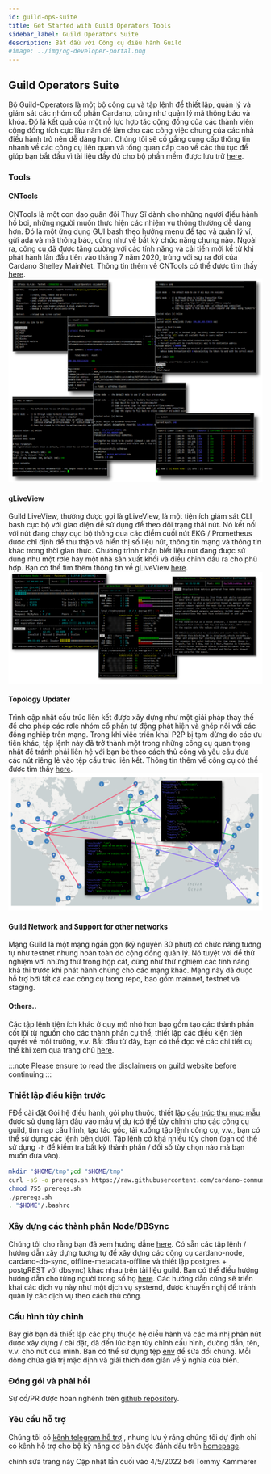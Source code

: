 ```yaml
---
id: guild-ops-suite
title: Get Started with Guild Operators Tools
sidebar_label: Guild Operators Suite
description: Bắt đầu với Công cụ điều hành Guild
#image: ../img/og-developer-portal.png
---
```


## Guild Operators Suite

Bộ Guild-Operators là một bộ công cụ và tập lệnh để thiết lập, quản lý và giám sát các nhóm cổ phần Cardano, cũng như quản lý mã thông báo và khóa. Đó là kết quả của một nỗ lực hợp tác cộng đồng của các thành viên cộng đồng tích cực lâu năm để làm cho các công việc chung của các nhà điều hành trở nên dễ dàng hơn. Chúng tôi sẽ cố gắng cung cấp thông tin nhanh về các công cụ liên quan và tổng quan cấp cao về các thủ tục để giúp bạn bắt đầu vì tài liệu đầy đủ cho bộ phần mềm được lưu trữ [here][guild-website].

### Tools

#### CNTools

CNTools là một con dao quân đội Thụy Sĩ dành cho những người điều hành hồ bơi, những người muốn thực hiện các nhiệm vụ thông thường dễ dàng hơn. Đó là một ứng dụng GUI bash theo hướng menu để tạo và quản lý ví, gửi ada và mã thông báo, cũng như về bất kỳ chức năng chung nào. Ngoài ra, công cụ đã được tăng cường với các tính năng và cải tiến mới kể từ khi phát hành lần đầu tiên vào tháng 7 năm 2020, trùng với sự ra đời của Cardano Shelley MainNet. Thông tin thêm về CNTools có thể được tìm thấy [here](https://cardano-community.github.io/guild-operators/Scripts/cntools/).  
![img](../../static/img/get-started/guild-ops-suite/guild_cntools.png)  

#### gLiveView

Guild LiveView, thường được gọi là gLiveView, là một tiện ích giám sát CLI bash cục bộ với giao diện dễ sử dụng để theo dõi trạng thái nút. Nó kết nối với nút đang chạy cục bộ thông qua các điểm cuối nút EKG / Prometheus được chỉ định để thu thập và hiển thị số liệu nút, thông tin mạng và thông tin khác trong thời gian thực. Chương trình nhận biết liệu nút đang được sử dụng như một rơle hay một nhà sản xuất khối và điều chỉnh đầu ra cho phù hợp. Bạn có thể tìm thêm thông tin về gLiveView [here](https://cardano-community.github.io/guild-operators/Scripts/gliveview/).  
![img](../../static/img/get-started/guild-ops-suite/guild_gliveview.png)  

#### Topology Updater
Trình cập nhật cấu trúc liên kết được xây dựng như một giải pháp thay thế để cho phép các rơle nhóm cổ phần tự động phát hiện và ghép nối với các đồng nghiệp trên mạng. Trong khi việc triển khai P2P bị tạm dừng do các ưu tiên khác, tập lệnh này đã trở thành một trong những công cụ quan trọng nhất để tránh phải liên hệ với bạn bè theo cách thủ công và yêu cầu đưa các nút riêng lẻ vào tệp cấu trúc liên kết. Thông tin thêm về công cụ có thể được tìm thấy [here](https://cardano-community.github.io/guild-operators/Scripts/topologyupdater/).  
![img](../../static/img/get-started/guild-ops-suite/guild_topologyupdater.png)  

#### Guild Network and Support for other networks

Mạng Guild là một mạng ngắn gọn (kỷ nguyên 30 phút) có chức năng tương tự như testnet nhưng hoàn toàn do cộng đồng quản lý. Nó tuyệt vời để thử nghiệm với những thứ trong hộp cát, cũng như thử nghiệm các tính năng khả thi trước khi phát hành chúng cho các mạng khác. Mạng này đã được hỗ trợ bởi tất cả các công cụ trong repo, bao gồm mainnet, testnet và staging.

#### Others..

Các tập lệnh tiện ích khác ở quy mô nhỏ hơn bao gồm tạo các thành phần cốt lõi từ nguồn cho các thành phần cụ thể, thiết lập các điều kiện tiên quyết về môi trường, v.v. Bắt đầu từ đây, bạn có thể đọc về các chi tiết cụ thể khi xem qua trang chủ [here][guild-website].  

:::note
    Please ensure to read the disclaimers on guild website before continuing
:::

### Thiết lập điều kiện trước

FĐể cài đặt Gói hệ điều hành, gói phụ thuộc, thiết lập [cấu trúc thư mục mẫu](https://cardano-community.github.io/guild-operators/basics/#folder-structure) được sử dụng làm đầu vào mẫu ví dụ (có thể tùy chỉnh) cho các công cụ guild, tìm nạp cấu hình, tạo tác gốc, tải xuống tập lệnh công cụ, v.v., bạn có thể sử dụng các lệnh bên dưới. Tập lệnh có khá nhiều tùy chọn (bạn có thể sử dụng `-h` để kiểm tra bất kỳ thành phần / đối số tùy chọn nào mà bạn muốn đưa vào).  

``` bash
mkdir "$HOME/tmp";cd "$HOME/tmp"
curl -sS -o prereqs.sh https://raw.githubusercontent.com/cardano-community/guild-operators/master/scripts/cnode-helper-scripts/prereqs.sh
chmod 755 prereqs.sh
./prereqs.sh
. "$HOME"/.bashrc
```

### Xây dựng các thành phần Node/DBSync 
Chúng tôi cho rằng bạn đã xem hướng dẫne [here](../../docs/get-started/installing-cardano-node.md). Có sẵn các tập lệnh / hướng dẫn xây dựng tương tự để xây dựng các công cụ cardano-node, cardano-db-sync, offline-metadata-offline và thiết lập postgres + postgREST với dbsync) khác nhau trên tài liệu guild. Bạn có thể điều hướng hướng dẫn cho từng người trong số họ [here](https://cardano-community.github.io/guild-operators/build/). Các hướng dẫn cũng sẽ triển khai các dịch vụ này như một dịch vụ systemd, được khuyến nghị để tránh quản lý các dịch vụ theo cách thủ công.

### Cấu hình tùy chỉnh

Bây giờ bạn đã thiết lập các phụ thuộc hệ điều hành và các mã nhị phân nút được xây dựng / cài đặt, đã đến lúc bạn tùy chỉnh cấu hình, đường dẫn, tên, v.v. cho nút của mình. Bạn có thể sử dụng tệp [env](https://cardano-community.github.io/guild-operators/Scripts/env/) để sửa đổi chúng. Mỗi dòng chứa giá trị mặc định và giải thích đơn giản về ý nghĩa của biến.

### Đóng gói và phải hồi

Sự cố/PR được hoan nghênh trên [github repository][guild-github].  

### Yêu cầu hỗ trợ

Chúng tôi có  [kênh telegram hỗ trợ][guild-tg] , nhưng lưu ý rằng chúng tôi dự định chỉ có kênh hỗ trợ cho bộ kỹ năng cơ bản được đánh dấu trên [homepage][guild-website].  

[guild-github]: https://github.com/cardano-community/guild-operators
[guild-website]: https://cardano-community.github.io/guild-operators
[guild-tg]: https://t.me/guild_operators_official


chỉnh sửa trang này
Cập nhật lần cuối vào 4/5/2022 bởi Tommy Kammerer